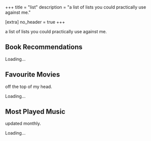 +++
title = "list"
description = "a list of lists you could practically use against me."

[extra]
no_header = true
+++

a list of lists you could practically use against me.

## Book Recommendations

<div id="book_recs">Loading...</div>

## Favourite Movies

off the top of my head.

<div id="fav_movies">Loading...</div>

## Most Played Music

updated monthly.

<div id="most_played_music">Loading...</div>

<script>
    var xhttp = new XMLHttpRequest();
    
    xhttp.onreadystatechange = function() {
        if (this.readyState == 4 && this.status == 200) {
            var book_recs_remarks = JSON.parse(xhttp.responseText).book_recs_remarks;
            var book_recs = JSON.parse(xhttp.responseText).book_recs;
            var fav_movies = JSON.parse(xhttp.responseText).fav_movies;
            var most_played_music = JSON.parse(xhttp.responseText).most_played_music;

            // book recommendations
            var elem = '<div class="gallery" align="center">';
            for (i in book_recs) {
                var book = book_recs[i];
                // elem += '<p><strong>Name: </strong>' + book.name + '</p><br>';
                // elem += '<p><strong>Author: </strong>' + book.author + '</p><br>';
                elem += '<img src="' + book.src + '" width="200" height="300" style="margin: 5px;">';
            }
            elem += '<br><p><strong>Remarks:</strong> ' + book_recs_remarks  + '</p>';
            document.getElementById('book_recs').innerHTML = elem;

            // favourite movies
            var elem = '<div class="gallery" align="center">';
            for (i in fav_movies) {
                var movie = fav_movies[i];
                elem += '<img src="' + movie.poster + '" width="200" height="300" style="margin: 5px;">';
            }
            document.getElementById('fav_movies').innerHTML = elem;

            // most played music
            var elem = '';
            for (i in most_played_music) {
                var music = most_played_music[i];
                elem += music;
            }
            document.getElementById('most_played_music').innerHTML = elem;            
        }
    };

    xhttp.open("GET", "https://api.mufeedvh.com/list", true);
    xhttp.send();    
</script>